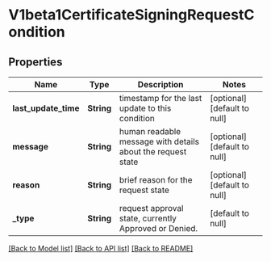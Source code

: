 # V1beta1CertificateSigningRequestCondition

## Properties
Name | Type | Description | Notes
------------ | ------------- | ------------- | -------------
**last_update_time** | **String** | timestamp for the last update to this condition | [optional] [default to null]
**message** | **String** | human readable message with details about the request state | [optional] [default to null]
**reason** | **String** | brief reason for the request state | [optional] [default to null]
**_type** | **String** | request approval state, currently Approved or Denied. | [default to null]

[[Back to Model list]](../README.md#documentation-for-models) [[Back to API list]](../README.md#documentation-for-api-endpoints) [[Back to README]](../README.md)


